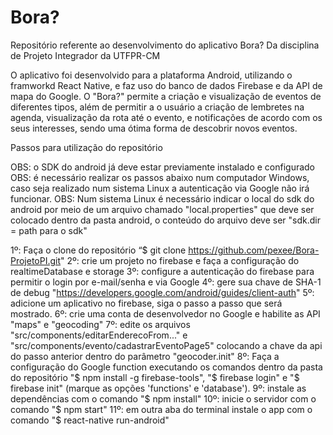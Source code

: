 # Bora?

Repositório referente ao desenvolvimento do aplicativo Bora? Da disciplina de Projeto Integrador da UTFPR-CM

O aplicativo foi desenvolvido para a plataforma Android, utilizando o framworkd React Native, e faz uso do banco de dados Firebase e da API de mapa do Google.
O "Bora?" permite a criação e visualização de eventos de diferentes tipos, além de permitir a o usuário a criação de lembretes na agenda, visualização da rota até o evento, e notificações de acordo com os seus interesses, sendo uma ótima forma de descobrir novos eventos.


<p>Passos para utilização do repositório</p>

OBS: o SDK do android já deve estar previamente instalado e configurado
OBS: é necessário realizar os passos abaixo num computador Windows, caso seja realizado num sistema Linux a autenticação via Google não irá funcionar.
OBS: Num sistema Linux é necessário indicar o local do sdk do android por meio de um arquivo chamado "local.properties" que deve ser colocado dentro da pasta android, o conteúdo do arquivo deve ser "sdk.dir = path para o sdk"

1º: Faça o clone do repositório “$ git clone https://github.com/pexee/Bora-ProjetoPI.git"
2º: crie um projeto no firebase e faça a configuração do realtimeDatabase e storage
3º: configure a autenticação do firebase para permitir o login por e-mail/senha e via Google
4º: gere sua chave de SHA-1 de debug "https://developers.google.com/android/guides/client-auth"
5º: adicione um aplicativo no firebase, siga o passo a passo que será mostrado.
6º: crie uma conta de desenvolvedor no Google e habilite as API "maps" e "geocoding"
7º: edite os arquivos "src/components/editarEnderecoFrom..." e "src/components/evento/cadastrarEventoPage5" colocando a chave da api do passo anterior dentro do parâmetro "geocoder.init"
8º: Faça a configuração do Google function executando os comandos dentro da pasta do repositório "$ npm install -g firebase-tools", "$ firebase login" e "$ firebase init" (marque as opções 'functions' e 'database').
9º: instale as dependências com o comando "$ npm install"
10º: inicie o servidor com o comando "$ npm start"
11º: em outra aba do terminal instale o app com o comando "$ react-native run-android"
